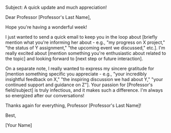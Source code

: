 Subject: A quick update and much appreciation!

Dear Professor [Professor's Last Name],

Hope you're having a wonderful week!

I just wanted to send a quick email to keep you in the loop about [briefly mention what you're informing her about - e.g., "my progress on X project," "the status of Y assignment," "the upcoming event we discussed," etc.]. I'm really excited about [mention something you're enthusiastic about related to the topic] and looking forward to [next step or future interaction].

On a separate note, I really wanted to express my sincere gratitude for [mention something specific you appreciate - e.g., "your incredibly insightful feedback on X," "the inspiring discussion we had about Y," "your continued support and guidance on Z"]. Your passion for [Professor's field/subject] is truly infectious, and it makes such a difference. I'm always so energized after our conversations!

Thanks again for everything, Professor [Professor's Last Name]!

Best,

[Your Name]